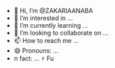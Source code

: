 - 👋 Hi, I’m @ZAKARIAANABA
- 👀 I’m interested in ...
- 🌱 I’m currently learning ...
- 💞️ I’m looking to collaborate on ...
- 📫 How to reach me ...
- 😄 Pronouns: ...
- n fact: ...
⚡ Fu
<!---
ZAKARIAANABA/ZAKARIAANABA is a ✨ special ✨ repository because its `README.md` (this file) appears on your GitHub profile.
You can click the Preview link to take a look at your changes.
--->
